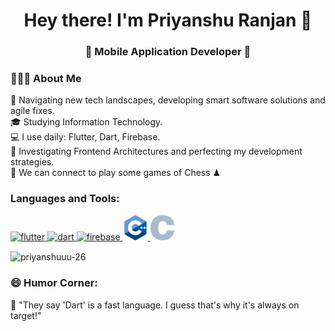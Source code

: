 <h1 align="center">Hey there! I'm Priyanshu Ranjan 👋</h1>
<h3 align="center">🫧 Mobile Application Developer 🫧</h3>

<h3 align="left">👨🏻‍💻 About Me</h3>
<p align="left">
  🔧 Navigating new tech landscapes, developing smart software solutions and agile fixes.<br>
  🎓 Studying Information Technology.<br>
  💻 I use daily: Flutter, Dart, Firebase.<br>
  🫠 Investigating Frontend Architectures and perfecting my development strategies.<br>
  👯 We can connect to play some games of Chess ♟
</p>

<h3 align="left">Languages and Tools:</h3>
<p align="left">
  <a href="https://flutter.dev" target="_blank" rel="noreferrer">
    <img src="https://www.vectorlogo.zone/logos/flutterio/flutterio-icon.svg" alt="flutter" width="40" height="40"/>
  </a>
  <a href="https://dart.dev" target="_blank" rel="noreferrer">
    <img src="https://www.vectorlogo.zone/logos/dartlang/dartlang-icon.svg" alt="dart" width="40" height="40"/>
  </a>
  <a href="https://firebase.google.com/" target="_blank" rel="noreferrer">
    <img src="https://www.vectorlogo.zone/logos/firebase/firebase-icon.svg" alt="firebase" width="40" height="40"/>
  </a>
  <a href="https://www.w3schools.com/cpp/" target="_blank" rel="noreferrer">
    <img src="https://raw.githubusercontent.com/devicons/devicon/master/icons/cplusplus/cplusplus-original.svg" alt="cplusplus" width="40" height="40"/>
  </a>
  <a href="https://www.cprogramming.com/" target="_blank" rel="noreferrer">
    <img src="https://raw.githubusercontent.com/devicons/devicon/master/icons/c/c-original.svg" alt="c" width="40" height="40"/>
  </a>
</p>


<p><img align="center" src="https://github-readme-stats.vercel.app/api/top-langs?username=priyanshuuu-26&show_icons=true&locale=en&layout=compact" alt="priyanshuuu-26" /></p>


<h3 align="left">😄 Humor Corner:</h3>
<p align="left">
  🚀 "They say 'Dart' is a fast language. I guess that's why it's always on target!"<br>
</p>

